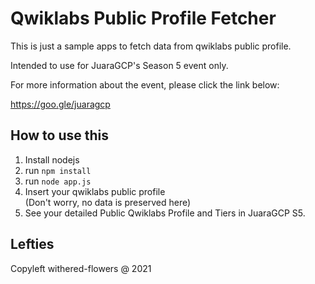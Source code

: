 # Qwiklabs Public Profile Fetcher

This is just a sample apps to fetch data from qwiklabs public profile.

Intended to use for JuaraGCP's Season 5 event only.

For more information about the event, please click the link below:

https://goo.gle/juaragcp

## How to use this
1. Install nodejs
2. run `npm install`
3. run `node app.js`
4. Insert your qwiklabs public profile  
   (Don't worry, no data is preserved here)
5. See your detailed Public Qwiklabs Profile and Tiers in JuaraGCP S5.

## Lefties
Copyleft withered-flowers @ 2021